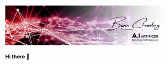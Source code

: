 [![MasterHead](https://github.com/Mr-Lucifer8055/Mr-Lucifer8055/blob/main/banner.jpg)](https://mr-lucifer8055.github.io/my-web-profile/)
### Hi there 👋

<!--
**Mr-Lucifer8055/Mr-Lucifer8055** is a ✨ _special_ ✨ repository because its `README.md` (this file) appears on your GitHub profile.

Here are some ideas to get you started:

- 🔭 I’m currently working on ...
- 🌱 I’m currently learning ...
- 👯 I’m looking to collaborate on ...
- 🤔 I’m looking for help with ...
- 💬 Ask me about ...
- 📫 How to reach me: ...
- 😄 Pronouns: ...
- ⚡ Fun fact: ...
-->
